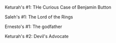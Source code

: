 Keturah's #1: THe Curious Case of Benjamin Button

Saleh's #1: The Lord of the Rings

Ernesto's #1: The godfather

Keturah's #2: Devil's Advocate